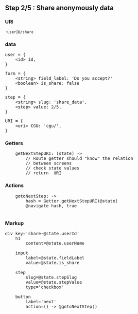 

## Step 2/5 : Share anonymously data

### URI

`:userID/share`


### data

<pre>
user = {
	&lt;id&gt; id,
}
</pre>
<pre>
form = {
    &lt;string&gt; field_label: 'Do you accept?'
    &lt;boolean&gt; is_share: false
}
</pre>
<pre>
step = {
	&lt;string&gt; slug: 'share_data',
	&lt;step&gt; value: 2/5,
}
</pre>
<pre>
URI = {
	&lt;uri&gt; CGU: 'cgu/',
}
</pre>


### Getters

<pre>
    getNextStepURI: (state) ->
        // Route getter should "know" the relation
        // between screens
        // check state values
        // return <URI> URI
</pre>


### Actions

<pre>
    gotoNextStep: ->
        hash = Getter.getNextStepURI(@state)
        @navigate hash, true

</pre>


### Markup
<pre>
div key='share-@state.userId'
	h1
		content=@state.userName

    input
        label=@state.fieldLabel
        value=@state.is_share

	step
		slug=@state.stepSlug
		value=@state.stepValue
        type='checkbox'

	button
		label='next'
		action=() -> @gotoNextStep()
</pre>
